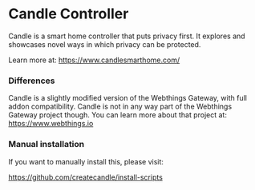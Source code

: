 # Candle Controller

Candle is a smart home controller that puts privacy first. It explores and showcases novel ways in which privacy can be protected.

Learn more at: https://www.candlesmarthome.com/


### Differences
Candle is a slightly modified version of the Webthings Gateway, with full addon compatibility. Candle is not in any way part of the Webthings Gateway project though. You can learn more about that project at: https://www.webthings.io


### Manual installation
If you want to manually install this, please visit:

https://github.com/createcandle/install-scripts
